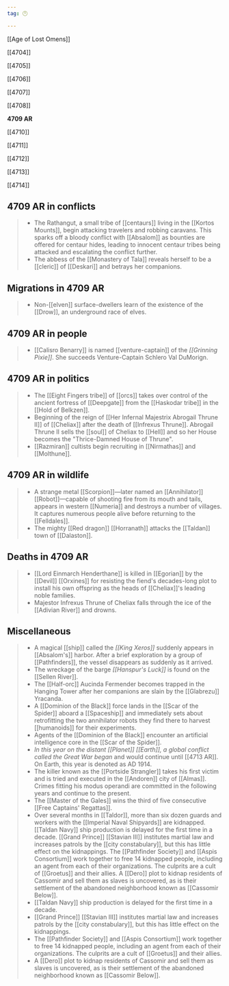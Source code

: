 ```yaml
---
tag: 🕛

---
```

[[Age of Lost Omens]]


[[4704]]

[[4705]]

[[4706]]

[[4707]]

[[4708]]

**4709 AR**

[[4710]]

[[4711]]

[[4712]]

[[4713]]

[[4714]]



## 4709 AR in conflicts

>  - The Rathangut, a small tribe of [[centaurs]] living in the [[Kortos Mounts]], begin attacking travelers and robbing caravans. This sparks off a bloody conflict with [[Absalom]] as bounties are offered for centaur hides, leading to innocent centaur tribes being attacked and escalating the conflict further.
>  - The abbess of the [[Monastery of Tala]] reveals herself to be a [[cleric]] of [[Deskari]] and betrays her companions.


## Migrations in 4709 AR

>  - Non-[[elven]] surface-dwellers learn of the existence of the [[Drow]], an underground race of elves.


## 4709 AR in people

>  - [[Calisro Benarry]] is named [[venture-captain]] of the *[[Grinning Pixie]]*. She succeeds Venture-Captain Schlero Val DuMorign.


## 4709 AR in politics

>  - The [[Eight Fingers tribe]] of [[orcs]] takes over control of the ancient fortress of [[Deepgate]] from the [[Haskodar tribe]] in the [[Hold of Belkzen]].
>  - Beginning of the reign of [[Her Infernal Majestrix Abrogail Thrune II]] of [[Cheliax]] after the death of [[Infrexus Thrune]]. Abrogail Thrune II sells the [[soul]] of Cheliax to [[Hell]] and so her House becomes the "Thrice-Damned House of Thrune".
>  - [[Razmiran]] cultists begin recruiting in [[Nirmathas]] and [[Molthune]].


## 4709 AR in wildlife

>  - A strange metal [[Scorpion]]—later named an [[Annihilator]] [[Robot]]—capable of shooting fire from its mouth and tails, appears in western [[Numeria]] and destroys a number of villages. It captures numerous people alive before returning to the [[Felldales]].
>  - The mighty [[Red dragon]] [[Horranath]] attacks the [[Taldan]] town of [[Dalaston]].


## Deaths in 4709 AR

>  - [[Lord Einmarch Henderthane]] is killed in [[Egorian]] by the [[Devil]] [[Orxines]] for resisting the fiend's decades-long plot to install his own offspring as the heads of [[Cheliax]]'s leading noble families.
>  - Majestor Infrexus Thrune of Cheliax falls through the ice of the [[Adivian River]] and drowns.


## Miscellaneous

>  - A magical [[ship]] called the *[[King Xeros]]* suddenly appears in [[Absalom's]] harbor. After a brief exploration by a group of [[Pathfinders]], the vessel disappears as suddenly as it arrived.
>  - The wreckage of the barge *[[Hanspur's Luck]]* is found on the [[Sellen River]].
>  - The [[Half-orc]] Aucinda Fermender becomes trapped in the Hanging Tower after her companions are slain by the [[Glabrezu]] Yracanda.
>  - A [[Dominion of the Black]] force lands in the [[Scar of the Spider]] aboard a [[Spaceship]] and immediately sets about retrofitting the two annihilator robots they find there to harvest [[humanoids]] for their experiments.
>  - Agents of the [[Dominion of the Black]] encounter an artificial intelligence core in the [[Scar of the Spider]].
>  - *In this year on the distant [[Planet]] [[Earth]], a global conflict called the Great War began* and would continue until [[4713 AR]]. On Earth, this year is denoted as AD 1914.
>  - The killer known as the [[Portside Strangler]] takes his first victim and is tried and executed in the [[Andoren]] city of [[Almas]]. Crimes fitting his modus operandi are committed in the following years and continue to the present.
>  - The [[Master of the Gales]] wins the third of five consecutive [[Free Captains' Regattas]].
>  - Over several months in [[Taldor]], more than six dozen guards and workers with the [[Imperial Naval Shipyards]] are kidnapped.
[[Taldan Navy]] ship production is delayed for the first time in a decade.
[[Grand Prince]] [[Stavian III]] institutes martial law and increases patrols by the [[city constabulary]], but this has little effect on the kidnappings.
The [[Pathfinder Society]] and [[Aspis Consortium]] work together to free 14 kidnapped people, including an agent from each of their organizations. The culprits are a cult of [[Groetus]] and their allies.
A [[Dero]] plot to kidnap residents of Cassomir and sell them as slaves is uncovered, as is their settlement of the abandoned neighborhood known as [[Cassomir Below]].
>  - [[Taldan Navy]] ship production is delayed for the first time in a decade.
>  - [[Grand Prince]] [[Stavian III]] institutes martial law and increases patrols by the [[city constabulary]], but this has little effect on the kidnappings.
>  - The [[Pathfinder Society]] and [[Aspis Consortium]] work together to free 14 kidnapped people, including an agent from each of their organizations. The culprits are a cult of [[Groetus]] and their allies.
>  - A [[Dero]] plot to kidnap residents of Cassomir and sell them as slaves is uncovered, as is their settlement of the abandoned neighborhood known as [[Cassomir Below]].






